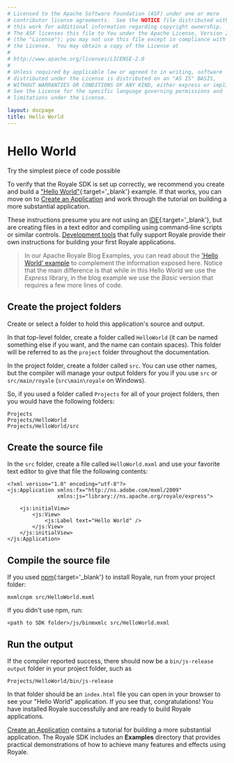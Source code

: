 ```yaml
---
# Licensed to the Apache Software Foundation (ASF) under one or more
# contributor license agreements.  See the NOTICE file distributed with
# this work for additional information regarding copyright ownership.
# The ASF licenses this file to You under the Apache License, Version 2.0
# (the "License"); you may not use this file except in compliance with
# the License.  You may obtain a copy of the License at
# 
# http://www.apache.org/licenses/LICENSE-2.0
# 
# Unless required by applicable law or agreed to in writing, software
# distributed under the License is distributed on an "AS IS" BASIS,
# WITHOUT WARRANTIES OR CONDITIONS OF ANY KIND, either express or implied.
# See the License for the specific language governing permissions and
# limitations under the License.

layout: docpage
title: Hello World
---
```


# Hello World

Try the simplest piece of code possible

To verify that the Royale SDK is set up correctly, we recommend you create and build a ["Hello World"](https://en.wikipedia.org/wiki/%22Hello,_World!%22_program){:target='_blank'} example. If that works, you can move on to [Create an Application](create-an-Application.html) and work through the tutorial on building a more substantial application.

These instructions presume you are not using an [IDE](https://en.wikipedia.org/wiki/Integrated_development_environment){:target='_blank'}, but are creating files in a text editor and compiling using command-line scripts or similar controls. [Development tools](get-started/development-tools.html) that fully support Royale provide their own instructions for building your first Royale applications.

> In our Apache Royale Blog Examples, you can read about the ['Hello World' example](https://royale.apache.org/creating-a-hello-world-in-apache-royale/) to complement the information exposed here. Notice that the main difference is that while in this Hello World we use the _Express_ library, in the blog example we use the _Basic_ version that requires a few more lines of code.

## Create the project folders

Create or select a folder to hold this application's source and output.  

In that top-level folder, create a folder called `HelloWorld` (it can be named something else if you want, and the name can contain spaces). This folder will be referred to as the `project` folder throughout the documentation.  

In the project folder, create a folder called `src`. You can use other names, but the compiler will manage your output folders for you if you use `src` or `src/main/royale` (`src\main\royale` on Windows).

So, if you used a folder called `Projects` for all of your project folders, then you would have the following folders:

```
Projects
Projects/HelloWorld
Projects/HelloWorld/src
```

## Create the source file

In the `src` folder, create a file called `HelloWorld.mxml` and use your favorite text editor to give that file the following contents:

```mxml
<?xml version="1.0" encoding="utf-8"?>
<js:Application xmlns:fx="http://ns.adobe.com/mxml/2009"
                xmlns:js="library://ns.apache.org/royale/express">

    <js:initialView>
        <js:View>
            <js:Label text="Hello World" />
        </js:View>
    </js:initialView>
</js:Application>
```

## Compile the source file

If you used [npm](https://www.npmjs.com/){:target='_blank'} to install Royale, run from your project folder:

```
mxmlcnpm src/HelloWorld.mxml
```

If you didn't use npm, run:

```
<path to SDK folder>/js/binmxmlc src/HelloWorld.mxml
```

## Run the output

If the compiler reported success, there should now be a `bin/js-release output` folder in your project folder, such as 

```
Projects/HelloWorld/bin/js-release
```

In that folder should be an `index.html` file you can open in your browser to see your "Hello World" application.  If you see that, congratulations! You have installed Royale successfully and are ready to build Royale applications.  

[Create an Application](create-an-Application.html) contains a tutorial for building a more substantial application. The Royale SDK includes an **Examples** directory that provides practical demonstrations of how to achieve many features and effects using Royale.
